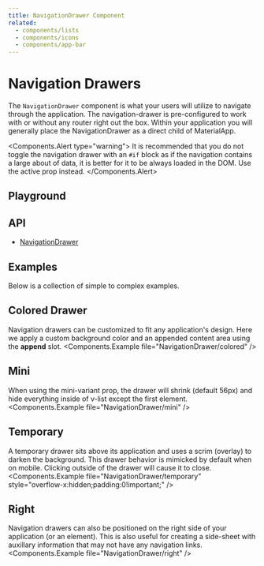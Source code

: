 ```yaml
---
title: NavigationDrawer Component
related:
  - components/lists
  - components/icons
  - components/app-bar
---
```


<script>
  import Playground from '@/playground/NavigationDrawer.svelte';
</script>

# Navigation Drawers

The `NavigationDrawer` component is what your users will utilize to navigate through the application. The navigation-drawer is pre-configured to work with or without any router right out the box. Within your application you will generally place the NavigationDrawer as a direct child of MaterialApp.

<Components.Alert type="warning">
It is recommended that you do not toggle the navigation drawer with an <code>#if</code> block as if the navigation contains a large about of data, it is better for it to be always loaded in the DOM. Use the active prop instead.
</Components.Alert>

## Playground

<Playground />

## API

- [NavigationDrawer](/api/NavigationDrawer/)

## Examples

Below is a collection of simple to complex examples.

## Colored Drawer

Navigation drawers can be customized to fit any application's design. Here we apply a custom background color and an appended content area using the **append** slot.
<Components.Example file="NavigationDrawer/colored" />

## Mini

When using the mini-variant prop, the drawer will shrink (default 56px) and hide everything inside of v-list except the first element.
<Components.Example file="NavigationDrawer/mini" />

## Temporary

A temporary drawer sits above its application and uses a scrim (overlay) to darken the background. This drawer behavior is mimicked by default when on mobile. Clicking outside of the drawer will cause it to close.
<Components.Example file="NavigationDrawer/temporary" style="overflow-x:hidden;padding:0!important;" />

## Right

Navigation drawers can also be positioned on the right side of your application (or an element). This is also useful for creating a side-sheet with auxillary information that may not have any navigation links.
<Components.Example file="NavigationDrawer/right" />
